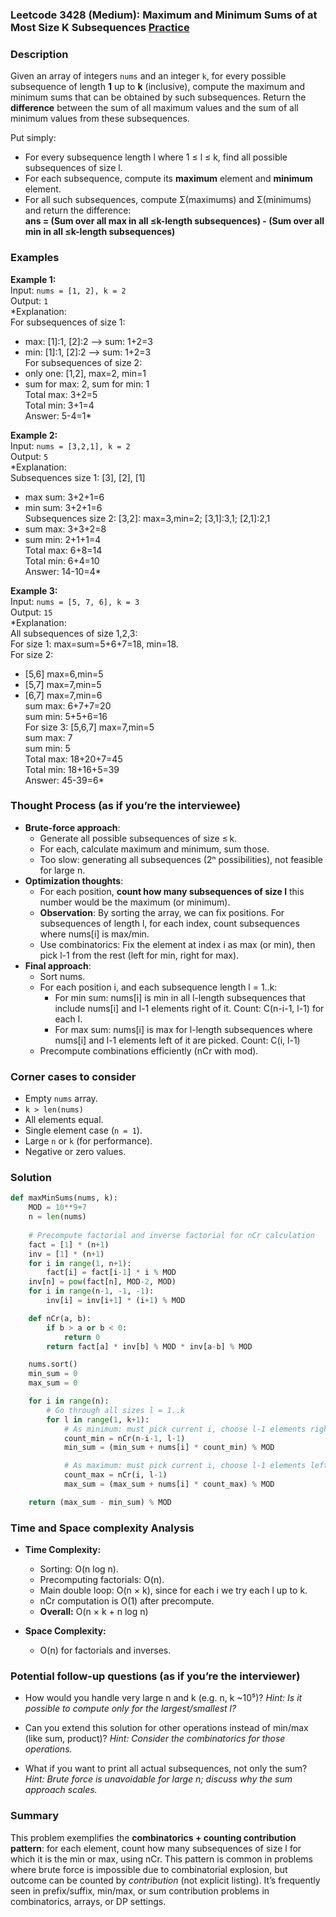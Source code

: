 ### Leetcode 3428 (Medium): Maximum and Minimum Sums of at Most Size K Subsequences [Practice](https://leetcode.com/problems/maximum-and-minimum-sums-of-at-most-size-k-subsequences)

### Description  
Given an array of integers `nums` and an integer `k`, for every possible subsequence of length **1** up to **k** (inclusive), compute the maximum and minimum sums that can be obtained by such subsequences. Return the **difference** between the sum of all maximum values and the sum of all minimum values from these subsequences.

Put simply:  
- For every subsequence length l where 1 ≤ l ≤ k, find all possible subsequences of size l.
- For each subsequence, compute its **maximum** element and **minimum** element.  
- For all such subsequences, compute Σ(maximums) and Σ(minimums) and return the difference:  
  **ans = (Sum over all max in all ≤k-length subsequences) - (Sum over all min in all ≤k-length subsequences)**

### Examples  

**Example 1:**  
Input: `nums = [1, 2], k = 2`  
Output: `1`  
*Explanation:  
For subsequences of size 1:  
  - max: [1]:1, [2]:2 ⟶ sum: 1+2=3  
  - min: [1]:1, [2]:2 ⟶ sum: 1+2=3  
For subsequences of size 2:  
  - only one: [1,2], max=2, min=1  
  - sum for max: 2, sum for min: 1  
Total max: 3+2=5  
Total min: 3+1=4  
Answer: 5-4=1*

**Example 2:**  
Input: `nums = [3,2,1], k = 2`  
Output: `5`  
*Explanation:  
Subsequences size 1: [3], [2], [1]  
- max sum: 3+2+1=6  
- min sum: 3+2+1=6  
Subsequences size 2: [3,2]: max=3,min=2; [3,1]:3,1; [2,1]:2,1  
- sum max: 3+3+2=8  
- sum min: 2+1+1=4  
Total max: 6+8=14  
Total min: 6+4=10  
Answer: 14-10=4*

**Example 3:**  
Input: `nums = [5, 7, 6], k = 3`  
Output: `15`  
*Explanation:  
All subsequences of size 1,2,3:  
For size 1: max=sum=5+6+7=18, min=18.  
For size 2:  
  - [5,6] max=6,min=5  
  - [5,7] max=7,min=5  
  - [6,7] max=7,min=6  
  sum max: 6+7+7=20  
  sum min: 5+5+6=16  
For size 3: [5,6,7] max=7,min=5  
sum max: 7  
sum min: 5  
Total max: 18+20+7=45  
Total min: 18+16+5=39  
Answer: 45-39=6*

### Thought Process (as if you’re the interviewee)  
- **Brute-force approach**:  
  - Generate all possible subsequences of size ≤ k.
  - For each, calculate maximum and minimum, sum those.
  - Too slow: generating all subsequences (2ⁿ possibilities), not feasible for large n.
- **Optimization thoughts**:
  - For each position, **count how many subsequences of size l** this number would be the maximum (or minimum).
  - **Observation**: By sorting the array, we can fix positions. For subsequences of length l, for each index, count subsequences where nums[i] is max/min.
  - Use combinatorics: Fix the element at index i as max (or min), then pick l-1 from the rest (left for min, right for max).
- **Final approach**:
  - Sort nums.
  - For each position i, and each subsequence length l = 1..k:
    - For min sum: nums[i] is min in all l-length subsequences that include nums[i] and l-1 elements right of it. Count: C(n-i-1, l-1) for each l.
    - For max sum: nums[i] is max for l-length subsequences where nums[i] and l-1 elements left of it are picked. Count: C(i, l-1)
  - Precompute combinations efficiently (nCr with mod).

### Corner cases to consider  
- Empty `nums` array.
- `k > len(nums)`
- All elements equal.
- Single element case (`n = 1`).
- Large `n` or `k` (for performance).
- Negative or zero values.

### Solution

```python
def maxMinSums(nums, k):
    MOD = 10**9+7
    n = len(nums)
    
    # Precompute factorial and inverse factorial for nCr calculation
    fact = [1] * (n+1)
    inv = [1] * (n+1)
    for i in range(1, n+1):
        fact[i] = fact[i-1] * i % MOD
    inv[n] = pow(fact[n], MOD-2, MOD)
    for i in range(n-1, -1, -1):
        inv[i] = inv[i+1] * (i+1) % MOD

    def nCr(a, b):
        if b > a or b < 0:
            return 0
        return fact[a] * inv[b] % MOD * inv[a-b] % MOD

    nums.sort()
    min_sum = 0
    max_sum = 0

    for i in range(n):
        # Go through all sizes l = 1..k
        for l in range(1, k+1):
            # As minimum: must pick current i, choose l-1 elements right of i
            count_min = nCr(n-i-1, l-1)
            min_sum = (min_sum + nums[i] * count_min) % MOD

            # As maximum: must pick current i, choose l-1 elements left of i
            count_max = nCr(i, l-1)
            max_sum = (max_sum + nums[i] * count_max) % MOD

    return (max_sum - min_sum) % MOD
```

### Time and Space complexity Analysis  

- **Time Complexity:**  
  - Sorting: O(n log n).
  - Precomputing factorials: O(n).
  - Main double loop: O(n × k), since for each i we try each l up to k.
  - nCr computation is O(1) after precompute.
  - **Overall:** O(n × k + n log n)
  
- **Space Complexity:**  
  - O(n) for factorials and inverses.

### Potential follow-up questions (as if you’re the interviewer)  

- How would you handle very large n and k (e.g. n, k ~10⁵)?
  *Hint: Is it possible to compute only for the largest/smallest l?*

- Can you extend this solution for other operations instead of min/max (like sum, product)?
  *Hint: Consider the combinatorics for those operations.*

- What if you want to print all actual subsequences, not only the sum?  
  *Hint: Brute force is unavoidable for large n; discuss why the sum approach scales.*

### Summary
This problem exemplifies the **combinatorics + counting contribution pattern**: for each element, count how many subsequences of size l for which it is the min or max, using nCr. This pattern is common in problems where brute force is impossible due to combinatorial explosion, but outcome can be counted by *contribution* (not explicit listing). It’s frequently seen in prefix/suffix, min/max, or sum contribution problems in combinatorics, arrays, or DP settings.